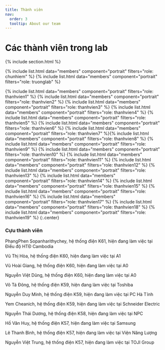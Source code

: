 ```yaml
---
title: Thành viên
nav:
  order: 3
  tooltip: About our team
---
```


# <i class="fas fa-users"></i>Các thành viên trong lab

{% include section.html %}

{%
  include list.html
  data="members"
  component="portrait"
  filters="role: chunhiem"
%}
{%
  include list.html
  data="members"
  component="portrait"
  filters="role: truonglab"
%}

{%
  include list.html
  data="members"
  component="portrait"
  filters="role: thanhvien1"
%}
{%
  include list.html
  data="members"
  component="portrait"
  filters="role: thanhvien2"
%}
{%
  include list.html
  data="members"
  component="portrait"
  filters="role: thanhvien3"
%}
{%
  include list.html
  data="members"
  component="portrait"
  filters="role: thanhvien4"
%}
{%
  include list.html
  data="members"
  component="portrait"
  filters="role: thanhvien5"
%}
{%
  include list.html
  data="members"
  component="portrait"
  filters="role: thanhvien6"
%}
{%
  include list.html
  data="members"
  component="portrait"
  filters="role: thanhvien7"
%}{%
  include list.html
  data="members"
  component="portrait"
  filters="role: thanhvien8"
%}
{%
  include list.html
  data="members"
  component="portrait"
  filters="role: thanhvien9"
%}
{%
  include list.html
  data="members"
  component="portrait"
  filters="role: thanhvien10"
%}
{%
  include list.html
  data="members"
  component="portrait"
  filters="role: thanhvien11"
%}
{%
  include list.html
  data="members"
  component="portrait"
  filters="role: thanhvien12"
%}
{%
  include list.html
  data="members"
  component="portrait"
  filters="role: thanhvien13"
%}
{%
  include list.html
  data="members"
  component="portrait"
  filters="role: thanhvien14"
%}
{%
  include list.html
  data="members"
  component="portrait"
  filters="role: thanhvien15"
%}
{%
  include list.html
  data="members"
  component="portrait"
  filters="role: thanhvien16"
%}
{%
  include list.html
  data="members"
  component="portrait"
  filters="role: thanhvien17"
%}
{%
  include list.html
  data="members"
  component="portrait"
  filters="role: thanhvien18"
%}
{%
  include list.html
  data="members"
  component="portrait"
  filters="role: thanhvien19"
%}
{:.center}

### <i class="fas fa-users"></i> Cựu thành viên                          
PhangPhen Sopanharithychey, hệ thống điện K61, hiện đang làm việc tại Điều độ HTĐ Cambodia<br>

Vũ Thị Hòa, hệ thống điện K60, hiện đang làm việc tại A1<br>

Vũ Hoài Giang, hệ thống điện K60, hiện đang làm việc tại A0<br>

Nguyễn Việt Dũng, hệ thống điện K60, hiện đang làm việc tại A0<br>

Võ Tá Đông, hệ thống điện K59, hiện đang làm việc tại Toshiba<br>

Nguyễn Duy Minh, hệ thống điện K59, hiện đang làm việc tại PC Hà Tĩnh<br>

Yem Cheanich, hệ thống điện K59, hiện đang làm việc tại Schneider Electric<br>

Nguyễn Thái Dương, hệ thống điện K58, hiện đang làm việc tại NPC<br>

Hồ Văn Huy, hệ thống điện K57, hiện đang làm việc tại Samsung<br>

Lê Thanh Bình, hệ thống điện K57, hiện đang làm việc tại Viện Năng Lượng<br>

Nguyễn Việt Trung, hệ thống điện K57, hiện đang làm việc tại TOJI Group

